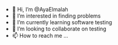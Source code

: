 - 👋 Hi, I’m @AyaElmalah
- 👀 I’m interested in finding problems 
- 🌱 I’m currently learning software testing 
- 💞️ I’m looking to collaborate on testing 
- 📫 How to reach me ...

<!---
AyaElmalah/AyaElmalah is a ✨ special ✨ repository because its `README.md` (this file) appears on your GitHub profile.
You can click the Preview link to take a look at your changes.
--->
